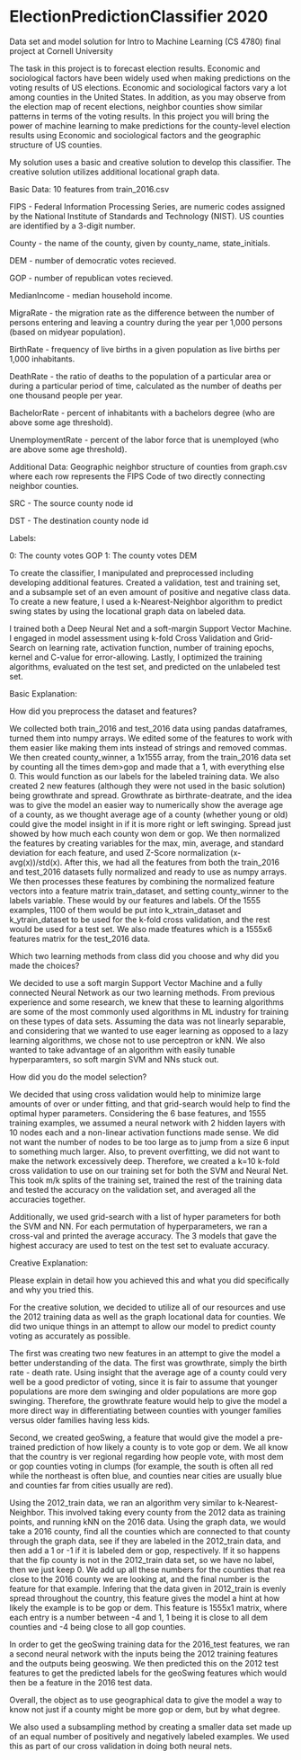 # ElectionPredictionClassifier  2020
Data set and model solution for Intro to Machine Learning (CS 4780) final project at Cornell University 

The task in this project is to forecast election results. Economic and sociological factors have been widely used when making predictions on the voting results of US elections. Economic and sociological factors vary a lot among counties in the United States. In addition, as you may observe from the election map of recent elections, neighbor counties show similar patterns in terms of the voting results. In this project you will bring the power of machine learning to make predictions for the county-level election results using Economic and sociological factors and the geographic structure of US counties.

My solution uses a basic and creative solution to develop this classifier. The creative solution utilizes additional locational graph data.

Basic Data: 10 features from train_2016.csv 

FIPS - Federal Information Processing Series, are numeric codes assigned by the National Institute of Standards and Technology (NIST). US counties are identified by a 3-digit number.

County - the name of the county, given by county_name, state_initials.

DEM - number of democratic votes recieved.

GOP - number of republican votes recieved.

MedianIncome - median household income.

MigraRate - the migration rate as the difference between the number of persons entering and leaving a country during the year per 1,000 persons (based on midyear population).

BirthRate - frequency of live births in a given population as live births per 1,000 inhabitants.

DeathRate - the ratio of deaths to the population of a particular area or during a particular period of time, calculated as the number of deaths per one thousand people per year.

BachelorRate - percent of inhabitants with a bachelors degree (who are above some age threshold).

UnemploymentRate - percent of the labor force that is unemployed (who are above some age threshold).

Additional Data: Geographic neighbor structure of counties from graph.csv where each row represents the FIPS Code of two directly connecting neighbor counties.

SRC - The source county node id

DST - The destination county node id


Labels: 

0: The county votes GOP
1: The county votes DEM


To create the classifier, I manipulated and preprocessed including developing additional features. Created a validation, test and training set, and a subsample set of an even amount of positive and negative class data. To create a new feature, I used a k-Nearest-Neighbor algorithm to predict swing states by using the locational graph data on labeled data.   

 I trained both a Deep Neural Net and a soft-margin Support Vector Machine. I engaged in model assessment using k-fold Cross Validation and Grid-Search on learning rate, activation function, number of training epochs, kernel and C-value for error-allowing. Lastly, I optimized the training algorithms, evaluated on the test set, and predicted on the unlabeled test set. 



Basic Explanation:

How did you preprocess the dataset and features?

We collected both train_2016 and test_2016 data using pandas dataframes, turned them into numpy arrays. We edited some of the features to work with them easier like making them ints instead of strings and removed commas. We then created county_winner, a 1x1555 array, from the train_2016 data set by counting all the times dem>gop and made that a 1, with everything else 0. This would function as our labels for the labeled training data. We also created 2 new features (although they were not used in the basic solution) being growthrate and spread. Growthrate as birthrate-deatrate, and the idea was to give the model an easier way to numerically show the average age of a county, as we thought average age of a county (whether young or old) could give the model insight in if it is more right or left swinging. Spread just showed by how much each county won dem or gop. We then normalized the features by creating variables for the max, min, average, and standard deviation for each feature, and used Z-Score normalization (x-avg(x))/std(x). After this, we had all the features from both the train_2016 and test_2016 datasets fully normalized and ready to use as numpy arrays. We then processes these features by combining the normalized feature vectors into a feature matrix train_dataset, and setting county_winner to the labels variable. These would by our features and labels. Of the 1555 examples, 1100 of them would be put into k_xtrain_dataset and k_ytrain_dataset to be used for the k-fold cross validation, and the rest would be used for a test set. We also made tfeatures which is a 1555x6 features matrix for the test_2016 data. 
    

Which two learning methods from class did you choose and why did you made the choices?

We decided to use a soft margin Support Vector Machine and a fully connected Neural Network as our two learning methods. From previous experience and some research, we knew that these to learning algorithms are some of the most commonly used algorithms in ML industry for training on these types of data sets. Assuming the data was not linearly separable, and considering that we wanted to use eager learning as opposed to a lazy learning algorithms, we chose not to use perceptron or kNN. We also wanted to take advantage of an algorithm with easily tunable hyperparamters, so soft margin SVM and NNs stuck out. 
    
How did you do the model selection?

We decided that using cross validation would help to minimize large amounts of over or under fitting, and that grid-search would help to find the optimal hyper parameters. Considering the 6 base features, and 1555 training examples, we assumed a neural network with 2 hidden layers with 10 nodes each and a non-linear activation functions made sense. We did not want the number of nodes to be too large as to jump from a size 6 input to something much larger. Also, to prevent overfitting, we did not want to make the network excessively deep. Therefore, we created a k=10 k-fold cross validation to use on our training set for both the SVM and Neural Net. This took m/k splits of the training set, trained the rest of the training data and tested the accuracy on the validation set, and averaged all the accuracies together. 
    
Additionally, we used grid-search with a list of hyper parameters for both the SVM and NN. For each permutation of hyperparameters, we ran a cross-val and printed the average accuracy. The 3 models that gave the highest accuracy are used to test on the test set to evaluate accuracy. 
    
    

Creative Explanation:

Please explain in detail how you achieved this and what you did specifically and why you tried this.

For the creative solution, we decided to utilize all of our resources and use the 2012 training data as well as the graph locational data for counties. We did two unique things in an attempt to allow our model to predict county voting as accurately as possible.

The first was creating two new features in an attempt to give the model a better understanding of the data. The first was growthrate, simply the birth rate - death rate. Using insight that the average age of a county could very well be a good predictor of voting, since it is fair to assume that younger populations are more dem swinging and older populations are more gop swinging. Therefore, the growthrate feature would help to give the model a more direct way in differentiating between counties with younger families versus older families having less kids. 

Second, we created geoSwing, a feature that would give the model a pre-trained prediction of how likely a county is to vote gop or dem. We all know that the country is ver regional regarding how people vote, with most dem or gop counties voting in clumps (for example, the south is often all red while the northeast is often blue, and counties near cities are usually blue and counties far from cities usually are red). 

Using the 2012_train data, we ran an algorithm very similar to k-Nearest-Neighbor. This involved taking every county from the 2012 data as training points, and running kNN on the 2016 data. Using the graph data, we would take a 2016 county, find all the counties which are connected to that county through the graph data, see if they are labeled in the 2012_train data, and then add a 1 or -1 if it is labeled dem or gop, respectively. If it so happens that the fip county is not in the 2012_train data set, so we have no label, then we just keep 0. We add up all these numbers for the counties that rea close to the 2016 county we are looking at, and the final number is the feature for that example. Infering that the data given in 2012_train is evenly spread throughout the country, this feature gives the model a hint at how likely the example is to be gop or dem. This feature is 1555x1 matrix, where each entry is a number between -4 and 1, 1 being it is close to all dem counties and -4 being close to all gop counties.

In order to get the geoSwing training data for the 2016_test features, we ran a second neural network with the inputs being the 2012 training features and the outputs being geoswing. We then predicted this on the 2012 test features to get the predicted labels for the geoSwing features which would then be a feature in the 2016 test data. 

Overall, the object as to use geographical data to give the model a way to know not just if a county might be more gop or dem, but by what degree. 

We also used a subsampling method by creating a smaller data set made up of an equal number of positively and negatively labeled examples. We used this as part of our cross validation in doing both neural nets. 





 
